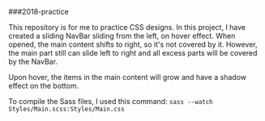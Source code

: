 ###2018-practice

This repository is for me to practice CSS designs. In this project, I have created a sliding NavBar sliding from the left, on hover effect. When opened, the main content shifts to right, so it's not covered by it. However, the main part still can slide left to right and all excess parts will be covered by the NavBar.

Upon hover, the items in the main content will grow and have a shadow effect on the bottom.


To compile the Sass files, I used this command:
`sass --watch Styles/Main.scss:Styles/Main.css`
